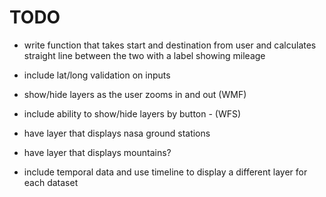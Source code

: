 # TODO
* write function that takes start and destination from user and calculates straight line between the two with a label showing mileage
* include lat/long validation on inputs
* show/hide layers as the user zooms in and out (WMF)
* include ability to show/hide layers by button - (WFS)
* have layer that displays nasa ground stations
* have layer that displays mountains?

* include temporal data and use timeline to display a different layer for each dataset